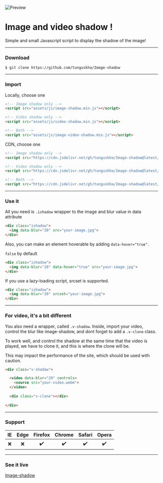 
![Preview](https://raw.githubusercontent.com/tunguskha/Image-shadow/master/assets/imgs/Preview.jpg)

# Image and video shadow !

Simple and small Javascript script to display the shadow of the image!


---


### Download

```shell
$ git clone https://github.com/tunguskha/Image-shadow
```


---


### Import

Locally, choose one

```html
<!-- Image shadow only -->
<script src="assets/js/image-shadow.min.js"></script>

<!-- Video shadow only -->
<script src="assets/js/video-shadow.min.js"></script>

<!-- Both -->
<script src="assets/js/image-video-shadow.min.js"></script>


```


CDN, choose one

```html
<!-- Image shadow only -->
<script src="https://cdn.jsdelivr.net/gh/tunguskha/Image-shadow@latest/assets/js/image-shadow.min.js"></script>

<!-- Video shadow only -->
<script src="https://cdn.jsdelivr.net/gh/tunguskha/Image-shadow@latest/assets/js/video-shadow.min.js"></script>

<!-- Both -->
<script src="https://cdn.jsdelivr.net/gh/tunguskha/Image-shadow@latest/assets/js/image-video-shadow.min.js"></script>

```


---


### Use it

All you need is `.ishadow` wrapper to the image and blur value in data attribute

```html
<div class="ishadow">
  <img data-blur="20" src="your-image.jpg">
</div>
```

Also, you can make an element hoverable by adding `data-hover="true"`.

`false` by default

```html
<div class="ishadow">
  <img data-blur="20" data-hover="true" src="your-image.jpg">
</div>
```
If you use a lazy-loading script, srcset is supported.
```html
<div class="ishadow">
  <img data-blur="20" srcset="your-image.jpg">
</div>
```


---


### For video, it's a bit different
You also need a wrapper, called `.v-shadow`.
Inside, import your video, control the blur like image-shadow, and dont forget to add a `.v-clone` class.

To work well, and control the shadow at the same time that the video is played, we have to clone it, and this is where the clone will be. 

This may impact the performance of the site, which should be used with caution.

```html
<div class="v-shadow">

  <video data-blur="20" controls>
    <source src="your-video.webm">
  </video>
	
  <div class="v-clone"></div>
	
</div>
```


---


### Support

| IE | Edge| Firefox | Chrome | Safari | Opera |
|:-:|:--:|:-:|:-:|:-:|:-:|
|:x:| :x: |:heavy_check_mark:|:heavy_check_mark:|:heavy_check_mark:|:heavy_check_mark:|


---


### See it live

[Image-shadow](https://tunguskha.github.io/Image-shadow/)